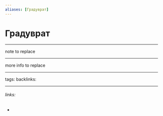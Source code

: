 ```yaml
---
aliases: [Градуврат]
---
```

# Градуврат
---
note to replace

---
more info to replace

---
tags: 
backlinks: 

---
###### links:
- 

